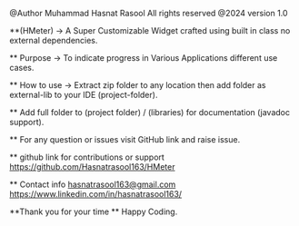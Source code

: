 @Author Muhammad Hasnat Rasool
All rights reserved @2024
version 1.0

**(HMeter) -> A Super Customizable Widget crafted using built in class no external dependencies.

** Purpose -> To indicate progress in Various Applications different use cases.

** How to use -> Extract zip folder to any location then add folder as external-lib to your IDE (project-folder).

** Add full folder to (project folder) / (libraries) for documentation (javadoc support).

** For any question or issues visit GitHub link and raise issue.

** github link for contributions or support
https://github.com/Hasnatrasool163/HMeter

** Contact info
hasnatrasool163@gmail.com
https://www.linkedin.com/in/hasnatrasool163/

**Thank you for your time 
** Happy Coding.

